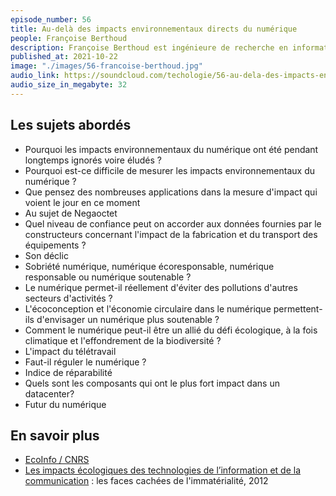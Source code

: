 ```yaml
---
episode_number: 56
title: Au-delà des impacts environnementaux directs du numérique
people: Françoise Berthoud
description: Françoise Berthoud est ingénieure de recherche en informatique au CNRS, membre et ancienne directrice du GDS, groupement de service EcoInfo « Pour une informatique éco-responsable ».
published_at: 2021-10-22
image: "./images/56-francoise-berthoud.jpg"
audio_link: https://soundcloud.com/techologie/56-au-dela-des-impacts-environnementaux-directs-du-numerique/
audio_size_in_megabyte: 32
---
```


## Les sujets abordés

* Pourquoi les impacts environnementaux du numérique ont été pendant longtemps ignorés voire éludés ?
* Pourquoi est-ce difficile de mesurer les impacts environnementaux du numérique ?
* Que pensez des nombreuses applications dans la mesure d'impact qui voient le jour en ce moment
* Au sujet de Negaoctet
* Quel niveau de confiance peut on accorder aux données fournies par le constructeurs concernant l'impact de la fabrication et du transport des équipements ?
* Son déclic
* Sobriété numérique, numérique écoresponsable, numérique responsable ou numérique soutenable ?
* Le numérique permet-il réellement d'éviter des pollutions d'autres secteurs d'activités ?
* L'écoconception et l'économie circulaire dans le numérique permettent-ils d'envisager un numérique plus soutenable ?
* Comment le numérique peut-il être un allié du défi écologique, à la fois climatique et l'effondrement de la biodiversité ?
* L'impact du télétravail
* Faut-il réguler le numérique ?
* Indice de réparabilité
* Quels sont les composants qui ont le plus fort impact dans un datacenter?
* Futur du numérique

## En savoir plus

* [EcoInfo / CNRS](https://ecoinfo.cnrs.fr/)
* [Les impacts écologiques des technologies de l’information et de la communication](https://www.franceculture.fr/oeuvre/les-impacts-ecologiques-des-technologies-de-linformation-et-de-la-communication-les-faces-cachees-de) : les faces cachées de l'immatérialité, 2012

